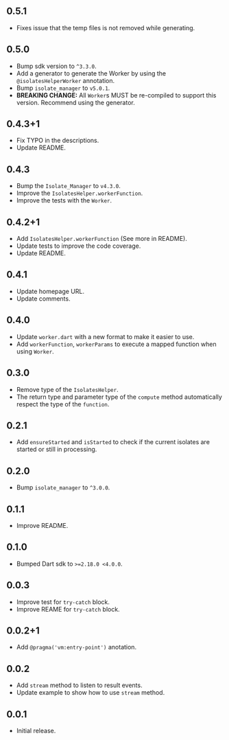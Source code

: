 ## 0.5.1

* Fixes issue that the temp files is not removed while generating.

## 0.5.0

* Bump sdk version to `^3.3.0`.
* Add a generator to generate the Worker by using the `@isolatesHelperWorker` annotation.
* Bump `isolate_manager` to `v5.0.1`.
* **BREAKING CHANGE:** All `Worker`s MUST be re-compiled to support this version. Recommend using the generator.

## 0.4.3+1

* Fix TYPO in the descriptions.
* Update README.

## 0.4.3

* Bump the `Isolate_Manager` to `v4.3.0`.
* Improve the `IsolatesHelper.workerFunction`.
* Improve the tests with the `Worker`.

## 0.4.2+1

* Add `IsolatesHelper.workerFunction` (See more in README).
* Update tests to improve the code coverage.
* Update README.

## 0.4.1

* Update homepage URL.
* Update comments.

## 0.4.0

* Update `worker.dart` with a new format to make it easier to use.
* Add `workerFunction`, `workerParams` to execute a mapped function when using `Worker`.

## 0.3.0

* Remove type of the `IsolatesHelper`.
* The return type and parameter type of the `compute` method automatically respect the type of the `function`.

## 0.2.1

* Add `ensureStarted` and `isStarted` to check if the current isolates are started or still in processing.

## 0.2.0

* Bump `isolate_manager` to `^3.0.0`.

## 0.1.1

* Improve README.

## 0.1.0

* Bumped Dart sdk to `>=2.18.0 <4.0.0`.

## 0.0.3

* Improve test for `try-catch` block.
* Improve REAME for `try-catch` block.

## 0.0.2+1

* Add `@pragma('vm:entry-point')` anotation.

## 0.0.2

* Add `stream` method to listen to result events.
* Update example to show how to use `stream` method.

## 0.0.1

* Initial release.
